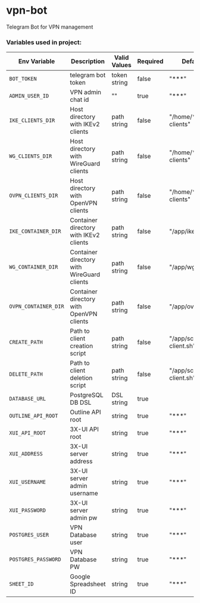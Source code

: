 # vpn-bot

Telegram Bot for VPN management

### Variables used in project:

| Env Variable         | Description                                | Valid Values | Required | Default value                   |
| -------------------- | ------------------------------------------ | ------------ | -------- | ------------------------------- |
| `BOT_TOKEN`          | telegram bot token                         | token string | false    | "\*\*\*"                        |
| `ADMIN_USER_ID`      | VPN admin chat id                          | ""           | true     | "\*\*\*"                        |
| `IKE_CLIENTS_DIR`    | Host directory with IKEv2 clients          | path string  | false    | "/home/\*\*\*/ikev2-clients"    |
| `WG_CLIENTS_DIR`     | Host directory with WireGuard clients      | path string  | false    | "/home/\*\*\*/wg-clients"       |
| `OVPN_CLIENTS_DIR`   | Host directory with OpenVPN clients        | path string  | false    | "/home/\*\*\*/ovpn-clients"     |
| `IKE_CONTAINER_DIR`  | Container directory with IKEv2 clients     | path string  | false    | "/app/ikev2-clients"            |
| `WG_CONTAINER_DIR`   | Container directory with WireGuard clients | path string  | false    | "/app/wg-clients"               |
| `OVPN_CONTAINER_DIR` | Container directory with OpenVPN clients   | path string  | false    | "/app/ovpn-clients"             |
| `CREATE_PATH`        | Path to client creation script             | path string  | false    | "/app/scripts/create-client.sh" |
| `DELETE_PATH`        | Path to client deletion script             | path string  | false    | "/app/scripts/remove-client.sh" |
| `DATABASE_URL`       | PostgreSQL DB DSL                          | DSL string   | true     |                                 |
| `OUTLINE_API_ROOT`   | Outline API root                           | string       | true     | "\*\*\*"                        |
| `XUI_API_ROOT`       | 3X-UI API root                             | string       | true     | "\*\*\*"                        |
| `XUI_ADDRESS`        | 3X-UI server address                       | string       | true     | "\*\*\*"                        |
| `XUI_USERNAME`       | 3X-UI server admin username                | string       | true     | "\*\*\*"                        |
| `XUI_PASSWORD`       | 3X-UI server admin pw                      | string       | true     | "\*\*\*"                        |
| `POSTGRES_USER`      | VPN Database user                          | string       | true     | "\*\*\*"                        |
| `POSTGRES_PASSWORD`  | VPN Database PW                            | string       | true     | "\*\*\*"                        |
| `SHEET_ID`           | Google Spreadsheet ID                      | string       | true     | "\*\*\*"                        |

